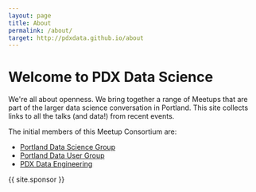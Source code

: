```yaml
---
layout: page
title: About
permalink: /about/
target: http://pdxdata.github.io/about
---
```


Welcome to PDX Data Science
===========

We're all about openness. We bring together a range of Meetups that are part of the larger data science conversation in Portland. This site collects links to all the talks (and data!) from recent events. 

The initial members of this Meetup Consortium are:

* [Portland Data Science Group](http://www.meetup.com/Portland-Data-Science-Group/)
* [Portland Data User Group](http://www.meetup.com/Portland-Data-User-Group/)
* [PDX Data Engineering](http://www.meetup.com/PDX-Data-Engineering/)

{{ site.sponsor }}
